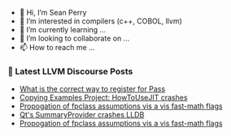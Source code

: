 - 👋 Hi, I’m Sean Perry
- 👀 I’m interested in compilers (c++, COBOL, llvm)
- 🌱 I’m currently learning ...
- 💞️ I’m looking to collaborate on ...
- 📫 How to reach me ...

<!---
s66perry/s66perry is a ✨ special ✨ repository because its `README.md` (this file) appears on your GitHub profile.
You can click the Preview link to take a look at your changes.
--->
### 📕 Latest LLVM Discourse Posts

<!-- DISCOURSE-LLVM:START -->
- [What is the correct way to register for Pass](https://discourse.llvm.org/t/what-is-the-correct-way-to-register-for-pass/76473#post_4)
- [Copying Examples Project: HowToUseJIT crashes](https://discourse.llvm.org/t/copying-examples-project-howtousejit-crashes/76195#post_4)
- [Propogation of fpclass assumptions vis a vis fast-math flags](https://discourse.llvm.org/t/propogation-of-fpclass-assumptions-vis-a-vis-fast-math-flags/76554#post_3)
- [Qt&#39;s SummaryProvider crashes LLDB](https://discourse.llvm.org/t/qts-summaryprovider-crashes-lldb/76555#post_1)
- [Propogation of fpclass assumptions vis a vis fast-math flags](https://discourse.llvm.org/t/propogation-of-fpclass-assumptions-vis-a-vis-fast-math-flags/76554#post_2)
<!-- DISCOURSE-LLVM:END -->
